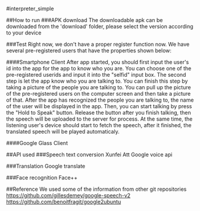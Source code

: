 #interpreter_simple

##How to run
###APK download
The downloadable apk can be downloaded from the 'download' folder, please select the version according to your device

###Test
Right now, we don't have a proper register function now. We have several pre-registered users that have the properties shown below:

####Smartphone Client
After app started, you should first input the user's id into the app for the app to know who you are. You can choose one of the pre-registered userids and input it into the "selfid" input box.
The second step is let the app know who you are talking to. You can finish this step by taking a picture of the people you are talking to. You can pull up the picture of the pre-registered users on the computer screen and then take a picture of that.
After the app has recognized the people you are talking to, the name of the user will be displayed in the app. Then, you can start talking by press the "Hold to Speak" button. Release the button after you finish talking, then the speech will be uploaded to the server for process.
At the same time, the listening user's device should start to fetch the speech, after it finished, the translated speech will be played automaticaly.

####Google Glass Client


##API used
###Speech text conversion
Xunfei
Att
Google voice api

###Translation
Google translate

###Face recognition
Face++



##Reference
We used some of the information from other git repositories
https://github.com/gillesdemey/google-speech-v2
https://github.com/benoitfragit/google2ubuntu
